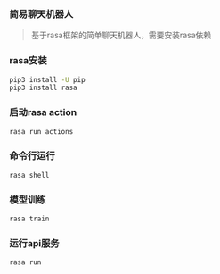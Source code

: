 ### 简易聊天机器人
> 基于rasa框架的简单聊天机器人，需要安装rasa依赖
### rasa安装
```bash
pip3 install -U pip
pip3 install rasa
```
### 启动rasa action
```bash
rasa run actions
```
### 命令行运行
```bash
rasa shell
```

### 模型训练
```bash
rasa train
```
### 运行api服务
```bash
rasa run
```
